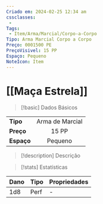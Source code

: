```yaml
---
Criado em: 2024-02-25 12:34 am
cssclasses:
 - 
Tags:
 - Item/Arma/Marcial/Corpo-a-Corpo
Tipo: Arma Marcial Corpo a Corpo
Preço: 0001500 PE
PreçoVisivel: 15 PP
Espaço: Pequeno
NoteIcon: Item
---
```

# [[Maça Estrela]]

> [!basic] Dados Básicos
> 
|            |     |
| ---------- |:---:|
| **Tipo**   |  Arma de Marcial   |
| **Preço**  |  15 PP   |
| **Espaço** |   Pequeno   |
>
 
> [!description] Descrição
> 
>

> [!stats] Estatísticas
>
| Dano  | Tipo | Propriedades |
| --- | ----- | ----------- |
|  1d8   |  Perf     |  -           |
